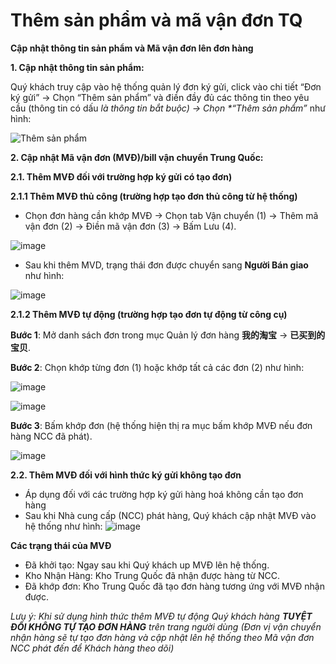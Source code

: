 # Thêm sản phẩm và mã vận đơn TQ

**Cập nhật thông tin sản phẩm và Mã vận đơn lên đơn hàng**

**1. Cập nhật thông tin sản phẩm:**

Quý khách truy cập vào hệ thống quản lý đơn ký gửi, click vào chi tiết “Đơn ký gửi” -&gt; Chọn “Thêm sản phẩm” và điền đầy đủ các thông tin theo yêu cầu \(thông tin có dấu  _là thông tin bắt buộc\) -&gt; Chọn \*“Thêm sản phẩm”_ như hình:

![Th&#xEA;m s&#x1EA3;n ph&#x1EA9;m](https://user-images.githubusercontent.com/73226975/122751919-8d38ec00-d2ba-11eb-9792-a58939c1c41c.png)

**2. Cập nhật Mã vận đơn \(MVĐ\)/bill vận chuyển Trung Quốc:**

**2.1. Thêm MVĐ đối với trường hợp ký gửi có tạo đơn\)**

**2.1.1 Thêm MVĐ thủ công \(trường hợp tạo đơn thủ công từ hệ thống\)**

* Chọn đơn hàng cần khớp MVĐ -&gt; Chọn tab Vận chuyển \(1\) -&gt; Thêm mã vận đơn \(2\) -&gt; Điền mã vận đơn \(3\) -&gt; Bấm Lưu \(4\).

![image](https://user-images.githubusercontent.com/73226975/122752864-a7bf9500-d2bb-11eb-819f-535b02827f68.png)

* Sau khi thêm MVD, trạng thái đơn được chuyển sang **Người Bán giao** như hình:

![image](https://user-images.githubusercontent.com/73226975/122752982-cb82db00-d2bb-11eb-83a1-e5c7ae903c4d.png)

**2.1.2 Thêm MVĐ tự động \(trường hợp tạo đơn tự động từ công cụ\)**

**Bước 1**: Mở danh sách đơn trong mục Quản lý đơn hàng **我的淘宝** -&gt; **已买到的宝贝**.

**Bước 2**: Chọn khớp từng đơn \(1\) hoặc khớp tất cả các đơn \(2\) như hình:

![image](https://user-images.githubusercontent.com/85599407/130724361-cf74f39e-25e5-4293-b084-5754e423e280.png)

![image](https://user-images.githubusercontent.com/85599407/130724415-973e5835-09a8-47ca-80d6-933cfdbe398c.png)

**Bước 3**: Bấm khớp đơn \(hệ thống hiện thị ra mục bấm khớp MVĐ nếu đơn hàng NCC đã phát\).

![image](https://user-images.githubusercontent.com/85599407/130724454-c103660e-9d4e-48d1-8d2b-a2539867fe31.png)

**2.2. Thêm MVĐ đối với hình thức ký gửi không tạo đơn**

* Áp dụng đối với các trường hợp ký gửi hàng hoá không cần tạo đơn hàng
* Sau khi Nhà cung cấp \(NCC\) phát hàng, Quý khách cập nhật MVĐ vào hệ thống như hình: ![image](https://user-images.githubusercontent.com/85599407/127981678-bee0779b-d1c1-4ab8-9d90-3bc38ef92298.png)

**Các trạng thái của MVĐ**

* Đã khởi tạo: Ngay sau khi Quý khách up MVĐ lên hệ thống.
* Kho Nhận Hàng: Kho Trung Quốc đã nhận được hàng từ NCC.
* Đã khớp đơn: Kho Trung Quốc đã tạo đơn hàng tương ứng với MVĐ nhận được.

_Lưu ý: Khi sử dụng hình thức thêm MVĐ tự động Quý khách hàng **TUYỆT ĐỐI KHÔNG TỰ TẠO ĐƠN HÀNG** trên trang người dùng \(Đơn vị vận chuyển nhận hàng sẽ tự tạo đơn hàng và cập nhật lên hệ thống theo Mã vận đơn NCC phát đến để Khách hàng theo dõi\)_

